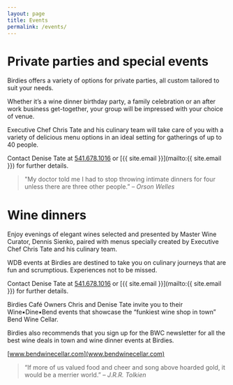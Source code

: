 ```yaml
---
layout: page
title: Events
permalink: /events/
---
```


# Private parties and special events

Birdies offers a variety of options for private parties, all custom tailored to suit your needs.  

Whether it’s a wine dinner birthday party, a family celebration or an after work business get-together, your group will be impressed with your choice of venue. 

Executive Chef Chris Tate and his culinary team will take care of you with a variety of delicious menu options in an ideal setting for gatherings of up to 40 people.

Contact Denise Tate at [541.678.1016](tel:541.678.1016) or [{{ site.email }}](mailto:{{ site.email }}) for further details.

> "My doctor told me I had to stop throwing intimate dinners for four 
unless there are three other people.”
<cite>– Orson Welles</cite>

# Wine dinners

Enjoy evenings of elegant wines selected and presented by Master Wine Curator, Dennis Sienko, paired with menus specially created by Executive Chef Chris Tate and his culinary team.

WDB events at Birdies are destined to take you on culinary journeys that are fun and scrumptious.  Experiences not to be missed.

Contact Denise Tate at [541.678.1016](tel:541.678.1016) or [{{ site.email }}](mailto:{{ site.email }}) for further details.

Birdies Café Owners Chris and Denise Tate invite you to their Wine▪Dine▪Bend events that showcase the “funkiest wine shop in town” Bend Wine Cellar.

Birdies also recommends that you sign up for the BWC newsletter
for all the best wine deals in town and wine dinner events at Birdies.

[www.bendwinecellar.com](www.bendwinecellar.com)

> “If more of us valued food and cheer and song above hoarded gold, it would be a merrier world.”
<cite>– J.R.R. Tolkien</cite>